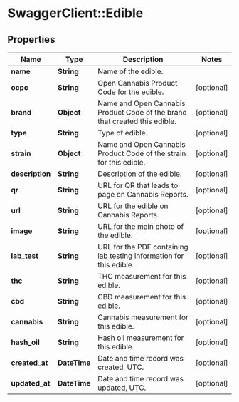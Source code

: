 # SwaggerClient::Edible

## Properties
Name | Type | Description | Notes
------------ | ------------- | ------------- | -------------
**name** | **String** | Name of the edible. | 
**ocpc** | **String** | Open Cannabis Product Code for the edible. | [optional] 
**brand** | **Object** | Name and Open Cannabis Product Code of the brand that created this edible. | [optional] 
**type** | **String** | Type of edible. | [optional] 
**strain** | **Object** | Name and Open Cannabis Product Code of the strain for this edible. | [optional] 
**description** | **String** | Description of the edible. | [optional] 
**qr** | **String** | URL for QR that leads to page on Cannabis Reports. | [optional] 
**url** | **String** | URL for the edible on Cannabis Reports. | [optional] 
**image** | **String** | URL for the main photo of the edible. | [optional] 
**lab_test** | **String** | URL for the PDF containing lab testing information for this edible. | [optional] 
**thc** | **String** | THC measurement for this edible. | [optional] 
**cbd** | **String** | CBD measurement for this edible. | [optional] 
**cannabis** | **String** | Cannabis measurement for this edible. | [optional] 
**hash_oil** | **String** | Hash oil measurement for this edible. | [optional] 
**created_at** | **DateTime** | Date and time record was created, UTC. | [optional] 
**updated_at** | **DateTime** | Date and time record was updated, UTC. | [optional] 


